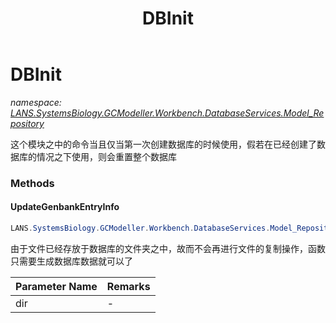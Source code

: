 ﻿---
title: DBInit
---

# DBInit
_namespace: [LANS.SystemsBiology.GCModeller.Workbench.DatabaseServices.Model_Repository](N-LANS.SystemsBiology.GCModeller.Workbench.DatabaseServices.Model_Repository.html)_

这个模块之中的命令当且仅当第一次创建数据库的时候使用，假若在已经创建了数据库的情况之下使用，则会重置整个数据库



### Methods

#### UpdateGenbankEntryInfo
```csharp
LANS.SystemsBiology.GCModeller.Workbench.DatabaseServices.Model_Repository.DBInit.UpdateGenbankEntryInfo(System.String,LANS.SystemsBiology.GCModeller.Workbench.DatabaseServices.Model_Repository.SQLEngines.SQLiteIndex)
```
由于文件已经存放于数据库的文件夹之中，故而不会再进行文件的复制操作，函数只需要生成数据库数据就可以了

|Parameter Name|Remarks|
|--------------|-------|
|dir|-|



